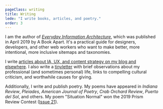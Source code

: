 ```yaml
---
pageClass: writing
title: Writing
lede: "I write books, articles, and poetry."
order: 3
---
```


I am the author of [_Everyday Information Architecture_](https://abookapart.com/products/everyday-information-architecture), which was published in April 2019 by A Book Apart. It's a practical guide for designers, developers, and other web workers who want to make better, more intentional, more inclusive sitemaps and taxonomies.

I write [articles about IA, UX, and content strategy on my blog and elsewhere](thefutureislikepie.com/blog). I also write a [tinyletter](https://tinyletter.com/thefutureislikepie) with brief observations about my professional (and sometimes personal) life, links to compelling cultural criticism, and worthwhile causes for giving. 

Additionally, I write and publish poetry. My poems have appeared in _Indiana Review_, _Pleiades_, _American Journal of Poetry_, _Crab Orchard Review_, _Puerto del Sol_, and others. My poem "Situation Normal" won the 2019 Prism Review Contest ([Issue 21](https://artsci.laverne.edu/prism/issues-samples/)).